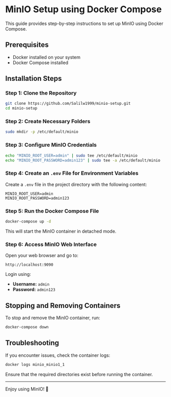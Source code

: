 # MinIO Setup using Docker Compose

This guide provides step-by-step instructions to set up MinIO using Docker Compose.

## Prerequisites
- Docker installed on your system
- Docker Compose installed

## Installation Steps

### Step 1: Clone the Repository
```bash
git clone https://github.com/Salilw1999/minio-setup.git
cd minio-setup
```

### Step 2: Create Necessary Folders
```bash
sudo mkdir -p /etc/default/minio
```

### Step 3: Configure MinIO Credentials
```bash
echo "MINIO_ROOT_USER=admin" | sudo tee /etc/default/minio
echo "MINIO_ROOT_PASSWORD=admin123" | sudo tee -a /etc/default/minio
```

### Step 4: Create an `.env` File for Environment Variables
Create a `.env` file in the project directory with the following content:
```
MINIO_ROOT_USER=admin
MINIO_ROOT_PASSWORD=admin123
```

### Step 5: Run the Docker Compose File
```bash
docker-compose up -d
```
This will start the MinIO container in detached mode.

### Step 6: Access MinIO Web Interface
Open your web browser and go to:
```
http://localhost:9090
```
Login using:
- **Username:** `admin`
- **Password:** `admin123`

## Stopping and Removing Containers
To stop and remove the MinIO container, run:
```bash
docker-compose down
```

## Troubleshooting
If you encounter issues, check the container logs:
```bash
docker logs minio_minio1_1
```
Ensure that the required directories exist before running the container.

---

Enjoy using MinIO! 🚀

